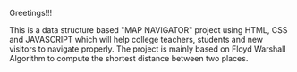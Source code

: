 Greetings!!!

This is a data structure based "MAP NAVIGATOR" project using HTML, CSS and JAVASCRIPT which will help college teachers, students and new visitors to navigate properly. The project is mainly based on Floyd Warshall Algorithm to compute the shortest distance between two places.
